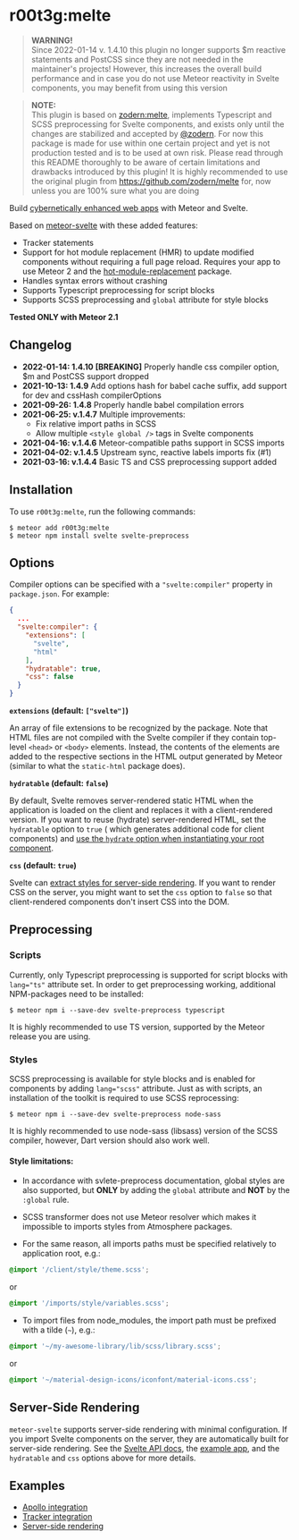 # r00t3g:melte

> **WARNING!**<br>
> Since 2022-01-14 v. 1.4.10 this plugin no longer supports $m reactive statements and PostCSS since they are not needed 
> in the maintainer's projects! However, this increases the overall build performance and in case you do not use Meteor
> reactivity in Svelte components, you may benefit from using this version

> **NOTE:**<br>
> This plugin is based on [zodern:melte](https://github.com/zodern/melte), implements Typescript and SCSS preprocessing
> for Svelte components, and exists only until the changes are stabilized and accepted by [@zodern](https://github.com/zodern). For now this package is made for use within one certain project and yet is not production tested and is to be used at own risk. Please read through this README thoroughly to be aware of certain limitations and drawbacks introduced by this plugin! It is highly recommended to use the original plugin from https://github.com/zodern/melte for, now unless you are 100% sure what you are doing

Build [cybernetically enhanced web apps](https://svelte.dev) with Meteor and Svelte.

Based on [meteor-svelte](https://github.com/meteor-svelte/meteor-svelte/pull/30) with these added features:

- Tracker statements
- Support for hot module replacement (HMR) to update modified components without requiring a full page reload. Requires
  your app to use Meteor 2 and
  the [hot-module-replacement](https://docs.meteor.com/packages/hot-module-replacement.html) package.
- Handles syntax errors without crashing
- Supports Typescript preprocessing for script blocks
- Supports SCSS preprocessing and `global` attribute for style blocks

**Tested ONLY with Meteor 2.1**

## Changelog

* **2022-01-14: 1.4.10** **[BREAKING]** Properly handle css compiler option, $m and PostCSS support dropped
* **2021-10-13: 1.4.9** Add options hash for babel cache suffix, add support for dev and cssHash compilerOptions
* **2021-09-26: 1.4.8** Properly handle babel compilation errors
* **2021-06-25: v.1.4.7** Multiple improvements:
    * Fix relative import paths in SCSS
    * Allow multiple `<style global />` tags in Svelte components
* **2021-04-16: v.1.4.6** Meteor-compatible paths support in SCSS imports
* **2021-04-02: v.1.4.5** Upstream sync, reactive labels imports fix (#1)
* **2021-03-16: v.1.4.4** Basic TS and CSS preprocessing support added

## Installation

To use `r00t3g:melte`, run the following commands:

```shell
$ meteor add r00t3g:melte
$ meteor npm install svelte svelte-preprocess 
```

## Options

Compiler options can be specified with a `"svelte:compiler"` property in `package.json`. For example:

```json
{
  ...
  "svelte:compiler": {
    "extensions": [
      "svelte",
      "html"
    ],
    "hydratable": true,
    "css": false
  }
}
```

**`extensions` (default: `["svelte"]`)**

An array of file extensions to be recognized by the package. Note that HTML files are not compiled with the Svelte
compiler if they contain top-level `<head>` or `<body>` elements. Instead, the contents of the elements are added to the
respective sections in the HTML output generated by Meteor (similar to what the `static-html` package does).

**`hydratable` (default: `false`)**

By default, Svelte removes server-rendered static HTML when the application is loaded on the client and replaces it with
a client-rendered version. If you want to reuse (hydrate) server-rendered HTML, set the `hydratable` option to `true` (
which generates additional code for client components)
and [use the `hydrate` option when instantiating your root component](https://svelte.dev/docs#Creating_a_component).

**`css` (default: `true`)**

Svelte can [extract styles for server-side rendering](https://svelte.dev/docs#Server-side_component_API). If you want to
render CSS on the server, you might want to set the `css` option to `false` so that client-rendered components don't
insert CSS into the DOM.

## Preprocessing

### Scripts

Currently, only Typescript preprocessing is supported for script blocks with `lang="ts"` attribute set. In order to get
preprocessing working, additional NPM-packages need to be installed:

```shell
$ meteor npm i --save-dev svelte-preprocess typescript
```

It is highly recommended to use TS version, supported by the Meteor release you are using.

### Styles

SCSS preprocessing is available for style blocks and is enabled for components by adding `lang="scss"`
attribute. Just as with scripts, an installation of the toolkit is required to use SCSS reprocessing:

```shell
$ meteor npm i --save-dev svelte-preprocess node-sass
```

It is highly recommended to use node-sass (libsass) version of the SCSS compiler, however, Dart version should also work
well.

#### Style limitations:

* In accordance with svlete-preprocess documentation, global styles are also supported, but **ONLY** by adding the
  `global` attribute and **NOT** by the `:global` rule.

* SCSS transformer does not use Meteor resolver which makes it impossible to imports styles from Atmosphere packages.

* For the same reason, all imports paths must be specified relatively to application root, e.g.:

```scss
@import '/client/style/theme.scss';
```

or

```scss
@import '/imports/style/variables.scss';
```

* To import files from node_modules, the import path must be prefixed with a tilde (`~`), e.g.:

```scss
@import '~/my-awesome-library/lib/scss/library.scss';
```

or

```scss
@import '~/material-design-icons/iconfont/material-icons.css';
```

## Server-Side Rendering

`meteor-svelte` supports server-side rendering with minimal configuration. If you import Svelte components on the
server, they are automatically built for server-side rendering. See
the [Svelte API docs](https://svelte.dev/docs#Server-side_component_API),
the [example app](https://github.com/meteor-svelte/ssr-example), and the `hydratable` and `css` options above for more
details.

## Examples

* [Apollo integration](https://github.com/meteor-svelte/apollo-example)
* [Tracker integration](https://github.com/meteor-svelte/tracker-example)
* [Server-side rendering](https://github.com/meteor-svelte/ssr-example)
